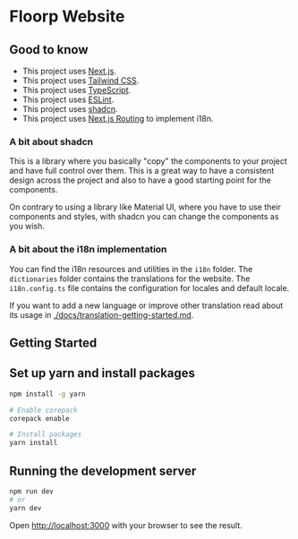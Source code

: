 # Floorp Website

## Good to know

- This project uses [Next.js](https://nextjs.org/).
- This project uses [Tailwind CSS](https://tailwindcss.com/).
- This project uses [TypeScript](https://www.typescriptlang.org/).
- This project uses [ESLint](https://eslint.org/).
- This project uses [shadcn](https://ui.shadcn.com/).
- This project uses [Next.js Routing](https://nextjs.org/docs/app/building-your-application/routing) to implement i18n.

### A bit about shadcn

This is a library where you basically "copy" the components to your project and have full control over them. 
This is a great way to have a consistent design across the project and also to have a good starting point for the components.

On contrary to using a library like Material UI, where you have to use their components and styles, with shadcn you can change the components as you wish.

### A bit about the i18n implementation

You can find the i18n resources and utilities in the `i18n` folder. 
The `dictionaries` folder contains the translations for the website. 
The `i18n.config.ts` file contains the configuration for locales and default locale.

If you want to add a new language or improve other translation read about its usage in [./docs/translation-getting-started.md](./docs/translation-getting-started.md).

## Getting Started

## Set up yarn and install packages

```bash
npm install -g yarn

# Enable corepack
corepack enable

# Install packages
yarn install
```

## Running the development server

```bash
npm run dev
# or
yarn dev
```

Open [http://localhost:3000](http://localhost:3000) with your browser to see the result.
